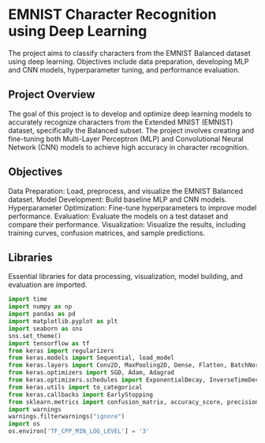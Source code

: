 # EMNIST Character Recognition using Deep Learning
The project aims to classify characters from the EMNIST Balanced dataset using deep learning. Objectives include data preparation, developing MLP and CNN models, hyperparameter tuning, and performance evaluation. 
## Project Overview
The goal of this project is to develop and optimize deep learning models to accurately recognize characters from the Extended MNIST (EMNIST) dataset, specifically the Balanced subset. The project involves creating and fine-tuning both Multi-Layer Perceptron (MLP) and Convolutional Neural Network (CNN) models to achieve high accuracy in character recognition.

## Objectives
Data Preparation: Load, preprocess, and visualize the EMNIST Balanced dataset.
Model Development: Build baseline MLP and CNN models.
Hyperparameter Optimization: Fine-tune hyperparameters to improve model performance.
Evaluation: Evaluate the models on a test dataset and compare their performance.
Visualization: Visualize the results, including training curves, confusion matrices, and sample predictions.

## Libraries
Essential libraries for data processing, visualization, model building, and evaluation are imported.
```python
import time
import numpy as np
import pandas as pd
import matplotlib.pyplot as plt
import seaborn as sns
sns.set_theme()
import tensorflow as tf
from keras import regularizers
from keras.models import Sequential, load_model
from keras.layers import Conv2D, MaxPooling2D, Dense, Flatten, BatchNormalization, Dropout, Activation
from keras.optimizers import SGD, Adam, Adagrad
from keras.optimizers.schedules import ExponentialDecay, InverseTimeDecay
from keras.utils import to_categorical
from keras.callbacks import EarlyStopping
from sklearn.metrics import confusion_matrix, accuracy_score, precision_score, recall_score, f1_score, ConfusionMatrixDisplay
import warnings
warnings.filterwarnings("ignore")
import os
os.environ['TF_CPP_MIN_LOG_LEVEL'] = '3'
```

